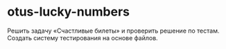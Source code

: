 # otus-lucky-numbers
Решить задачу «Счастливые билеты» и проверить решение по тестам. Создать систему тестирования на основе файлов.
